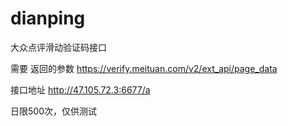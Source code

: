 # dianping
大众点评滑动验证码接口

需要 返回的参数
  https://verify.meituan.com/v2/ext_api/page_data

接口地址
  http://47.105.72.3:6677/a
 
日限500次，仅供测试
